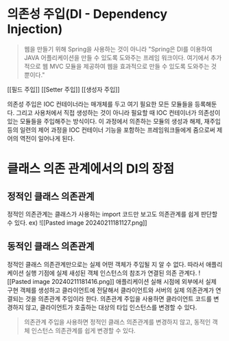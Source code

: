 # 의존성 주입(DI - Dependency Injection)

> 웹을 만들기 위해 Spring을 사용하는 것이 아니라 
"Spring은 DI를 이용하여 JAVA 어플리케이션을 만들 수 있도록 도와주는 프레임 워크이다. 여기에서 추가적으로 웹 MVC 모듈을 제공하여 웹을 효과적으로 만들 수 있도록 도와주는 것 뿐이다."

[[필드 주입]]
[[Setter 주입]]
[[생성자 주입]]

의존성 주입은 IOC 컨테이너라는 매개체를 두고 여기 필요한 모든 모듈들을 등록해둔다. 그리고 사용처에서 직접 생성하는 것이 아니라 필요할 때 IOC 컨테이너가 의존성이 있는 모듈들을 주입해주는 방식이다. 이 과정에서 의존하는 모듈의 생성과 해제, 재주입등의 일련의 제어 과정을 IOC 컨테이너 기능을 포함하는 프레임워크들에게 줌으로써 제어의 역전이 일어나게 된다.

# 클래스 의존 관계에서의 DI의 장점
## 정적인 클래스 의존관계
정적인 의존관계는 클래스가 사용하는 import 코드만 보고도 의존관계를 쉽게 판단할 수 있다. 
ex)
![[Pasted image 20240211181127.png]]
## 동적인 클래스 의존관계
정적인 클래스 의존관계만으로는 실제 어떤 객체가 주입될 지 알 수 없다.
따라서 애플리케이션 실행 기점에 실제 새성된 객체 인스턴스의 참조가 연결된 의존 관계다.
![[Pasted image 20240211181416.png]]
애플리케이션 실해 시점에 외부에서 실제 구현 객체를 생성하고 클라이언트에 전달해서 클라이언트와 서버의 실제 의존관계가 연결되는 것을 의존관계 주입이라 한다.
의존관계 주입을 사용하면 클라이언트 코드를 변경하지 않고, 클라이언트가 호출하는 대상의 타입 인스턴스를 변경할 수 있다.
> 의존관계 주입을 사용하면 정적인 클래스 의존관계를 변경하지 않고, 동적인 객체 인스턴스 의존관계를 쉽게 변경할 수 있다.

